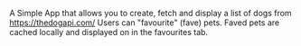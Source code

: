 A Simple App that allows you to create, fetch and display a list of dogs from https://thedogapi.com/
Users can "favourite" (fave) pets.
Faved pets are cached locally and displayed on in the favourites tab.
